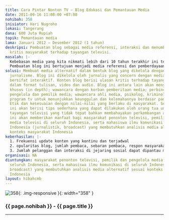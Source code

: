 ```yaml
---
title: Cara Pintar Nonton TV – Blog Edukasi dan Pemantauan Media
date: 2011-09-16 11:08:00 +07:00
nohibah: 358
inisiator: Hari Nugroho
lokasi: Tangerang
dana: 600 Juta Rupiah
topik: Pemantauan media
lama: Januari 2012 – Desember 2012 (1 tahun)
deskripsi: Pembuatan blog sebagai media referensi, interaksi dan menumbuhkan tradisi
  kritis masyarakat terhadap tayangan televisi.
masalah: |-
  Kebebasan media yang kita nikmati lebih dari 10 tahun terakhir ini telah memperkaya ragam tayangan untuk dinikmati masyarakat. Namun, ini juga membawa masalah baru. Masyarakat mulai gelisah dengan kualitas berita/tayangan televisi. Terutama terhadap berita yang justru mendorong tindak kekerasan. Masalah-masalah etis seperti pelanggaran privasi dan penyebarluasan rasa kebencian semakin marak di televisi. Kepemilikan media yang terpusat juga telah membawa implikasi penggiringan opini publik untuk kepentingan pemilik media. Kepentingan bisnis yang lebih kuat dari tujuan kontrol sosial, menempatkan pemberitaan sebagai bagian dari komoditas bisnis. Pada saat yang sama, masyarakat tidak memiliki banyak saluran untuk menyuarakan kritiknya.
  Pembuatan blog ini bertujuan menjadi media referensi dan pemberdayaan bagi masyarakat penonton televisi; forum dialog para ahli media/komunikasi yang suara kritisnya selama ini tidak mendapat tempat di media; pekerja media televisi yang menginginkan feedback dan input dari masyarakat untuk tayangan-tayangan mereka; serta referensi bagi pemerintah dan KPI untuk mendengar suara masyarakat dalam pengambilan keputusan.
solusi: Membuat media alternatif dalam bentuk blog yang dikelola dengan prinsip-prinsip
  jurnalisme. Blog ini dikelola oleh jurnalis yang concern dengan media literacy dan
  bersifat interaktif. Konten blog berisi ulasan kritis terhadap tayangan televisi
  dalam format tulisan, video dan audio. Blog ini antara lain akan menyajikan liputan
  khusus (in depth); wawancara dengan korban pemberitaan media; perbincangan dengan
  pengelola dan pemilik media; wawancara ahli media, psikolog, kriminolog; review
  program tv untuk menunjukkan keunggulan dan kelemahannya berdasar pada UU, Kode
  Etik dan kesesuaian dengan nilai-nilai yang berlaku di masyarakat. Selain itu, blog
  ini akan berisi tips sederhana yang dapat dilakukan oleh orang tua untuk melindungi
  tayangan televisi yang tidak tepat bahkan membahayakan perkembangan anak. Proyek
  ini akan memberikan manfaat bagi masyarakat penonton televisi, pemilik dan pengelola
  media televisi di seluruh Indonesia, serta mahasiswa ilmu komunikasi di seluruh
  Indonesia (jurnalistik, broadcast) yang membutuhkan analisis media alternatif sesuai
  konteks masyarakat Indonesia
keberhasilan: |-
  1. Frekuensi update konten yang kontinu dan terjadwal
  2. opularitas blog, jumlah pembaca, sebaran pembaca, respon masyarakat yang dapat dipantau melalui situs pemeringkat (www.alexa.com, Google Analytics)
  3. Jumlah pelanggan dan interaksi di jejaring sosial dapat dipantau melalui fasilitas FB Insights, pengikut Twitter)
organisasi: NA
diuntungkan: masyarakat penonton televisi, pemilik dan pengelola media televisi di
  seluruh Indonesia, serta mahasiswa ilmu komunikasi di seluruh Indonesia (jurnalistik,
  broadcast) yang membutuhkan analisis media alternatif sesuai konteks masyarakat
  Indonesia
layout: hibahcmb
---
```


![358](/static/img/hibahcmb/358.png){: .img-responsive }{: width="358" }

### {{ page.nohibah }} - {{ page.title }}

---
